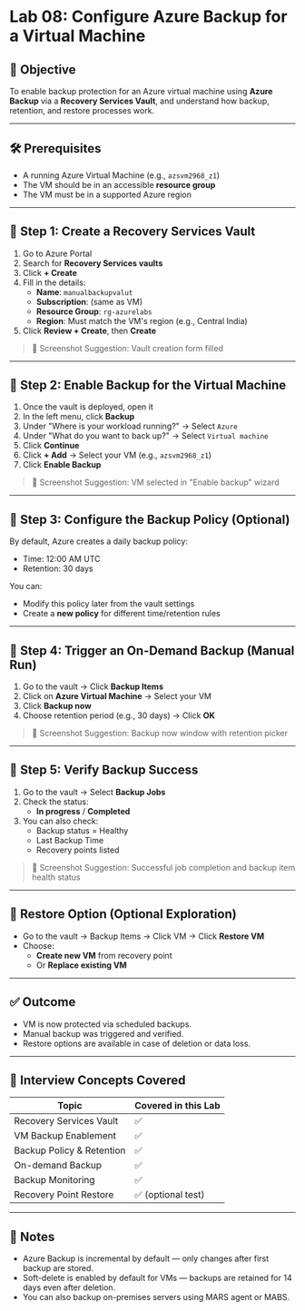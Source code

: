 # Lab 08: Configure Azure Backup for a Virtual Machine

## 🧠 Objective
To enable backup protection for an Azure virtual machine using **Azure Backup** via a **Recovery Services Vault**, and understand how backup, retention, and restore processes work.

---

## 🛠️ Prerequisites

- A running Azure Virtual Machine (e.g., `azsvm2968_z1`)
- The VM should be in an accessible **resource group**
- The VM must be in a supported Azure region

---

## 🔹 Step 1: Create a Recovery Services Vault

1. Go to Azure Portal
2. Search for **Recovery Services vaults**
3. Click **+ Create**
4. Fill in the details:
   - **Name**: `manualbackupvalut`
   - **Subscription**: (same as VM)
   - **Resource Group**: `rg-azurelabs`
   - **Region**: Must match the VM's region (e.g., Central India)
5. Click **Review + Create**, then **Create**

> 📝 Screenshot Suggestion: Vault creation form filled

---

## 🔹 Step 2: Enable Backup for the Virtual Machine

1. Once the vault is deployed, open it
2. In the left menu, click **Backup**
3. Under "Where is your workload running?" → Select `Azure`
4. Under "What do you want to back up?" → Select `Virtual machine`
5. Click **Continue**
6. Click **+ Add** → Select your VM (e.g., `azsvm2968_z1`)
7. Click **Enable Backup**

> 📝 Screenshot Suggestion: VM selected in "Enable backup" wizard

---

## 🔹 Step 3: Configure the Backup Policy (Optional)

By default, Azure creates a daily backup policy:
- Time: 12:00 AM UTC
- Retention: 30 days

You can:
- Modify this policy later from the vault settings
- Create a **new policy** for different time/retention rules

---

## 🔹 Step 4: Trigger an On-Demand Backup (Manual Run)

1. Go to the vault → Click **Backup Items**
2. Click on **Azure Virtual Machine** → Select your VM
3. Click **Backup now**
4. Choose retention period (e.g., 30 days) → Click **OK**

> 📝 Screenshot Suggestion: Backup now window with retention picker

---

## 🔹 Step 5: Verify Backup Success

1. Go to the vault → Select **Backup Jobs**
2. Check the status:
   - **In progress** / **Completed**
3. You can also check:
   - Backup status = Healthy
   - Last Backup Time
   - Recovery points listed

> 📝 Screenshot Suggestion: Successful job completion and backup item health status

---

## 🔄 Restore Option (Optional Exploration)

- Go to the vault → Backup Items → Click VM → Click **Restore VM**
- Choose:
  - **Create new VM** from recovery point
  - Or **Replace existing VM**

---

## ✅ Outcome

- VM is now protected via scheduled backups.
- Manual backup was triggered and verified.
- Restore options are available in case of deletion or data loss.

---

## 📘 Interview Concepts Covered

| Topic | Covered in this Lab |
|-------|---------------------|
| Recovery Services Vault | ✅ |
| VM Backup Enablement | ✅ |
| Backup Policy & Retention | ✅ |
| On-demand Backup | ✅ |
| Backup Monitoring | ✅ |
| Recovery Point Restore | ✅ (optional test) |

---

## 🧪 Notes

- Azure Backup is incremental by default — only changes after first backup are stored.
- Soft-delete is enabled by default for VMs — backups are retained for 14 days even after deletion.
- You can also backup on-premises servers using MARS agent or MABS.

